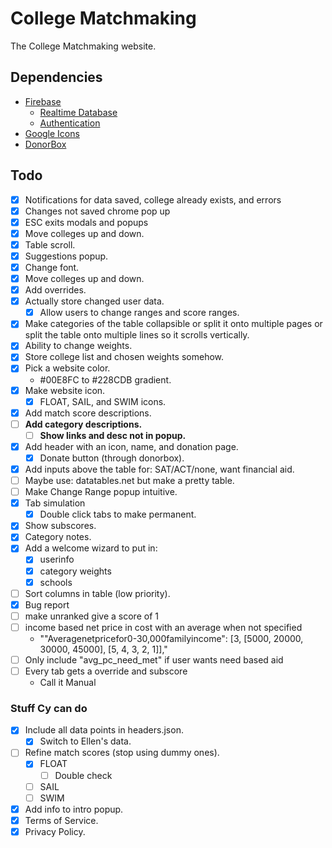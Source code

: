 # College Matchmaking
The College Matchmaking website.
## Dependencies
- [Firebase](https://firebase.google.com/)
  - [Realtime Database](https://firebase.google.com/docs/database)
  - [Authentication](https://firebase.google.com/docs/auth)
- [Google Icons](https://fonts.google.com/icons)
- [DonorBox](https://donorbox.org/)
## Todo
- [x] Notifications for data saved, college already exists, and errors
- [x] Changes not saved chrome pop up
- [x] ESC exits modals and popups
- [x] Move colleges up and down.
- [x] Table scroll.
- [x] Suggestions popup.
- [x] Change font.
- [x] Move colleges up and down.
- [x] Add overrides.
- [x] Actually store changed user data.
  - [x] Allow users to change ranges and score ranges.
- [x] Make categories of the table collapsible or split it onto multiple pages or split the table onto multiple lines so it scrolls vertically.
- [x] Ability to change weights.
- [x] Store college list and chosen weights somehow.
- [x] Pick a website color.
  - #00E8FC to #228CDB gradient.
- [x] Make website icon.
  - [x] FLOAT, SAIL, and SWIM icons.
- [x] Add match score descriptions.
- [ ] **Add category descriptions.**
  - [ ] **Show links and desc not in popup.**
- [x] Add header with an icon, name, and donation page.
  - [x] Donate button (through donorbox).
- [x] Add inputs above the table for: SAT/ACT/none, want financial aid.
- [ ] Maybe use: datatables.net but make a pretty table.
- [ ] Make Change Range popup intuitive.
- [x] Tab simulation
  - [x] Double click tabs to make permanent.
- [x] Show subscores.
- [x] Category notes.
- [x] Add a welcome wizard to put in:
  - [x] userinfo
  - [x] category weights
  - [x] schools
- [ ] Sort columns in table (low priority).
- [x] Bug report
- [ ] make unranked give a score of 1
- [ ] income based net price in cost with an average when not specified
  - ""Averagenetpricefor0-30,000familyincome": [3, [5000, 20000, 30000, 45000], [5, 4, 3, 2, 1]],"
- [ ] Only include "avg_pc_need_met" if user wants need based aid
- [ ] Every tab gets a override and subscore
  - Call it Manual
### Stuff Cy can do
- [x] Include all data points in headers.json.
  - [x] Switch to Ellen's data.
- [ ] Refine match scores (stop using dummy ones).
  - [x] FLOAT
    - [ ] Double check
  - [ ] SAIL
  - [ ] SWIM
- [x] Add info to intro popup.
- [x] Terms of Service.
- [x] Privacy Policy.